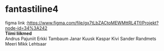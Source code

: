 # fantastiline4
figma link :https://www.figma.com/file/gx7tLbZACtoMEWMttRL4Tf/Projekt?node-id=34%3A242 <br>
__Tiimi liikmed__ <br>
Andrus Pajuniit
Erkki Tambaum
Janar Kuusk
Kaspar Kivi
Sander Randmets
Meeri
Mikk Lehtsaar
